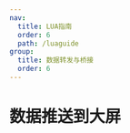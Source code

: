 ```yaml
---
nav:
  title: LUA指南
  order: 6
  path: /luaguide
group:
  title: 数据转发与桥接
  order: 6
---
```


# 数据推送到大屏
